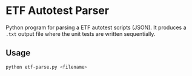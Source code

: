 # ETF Autotest Parser

Python program for parsing a ETF autotest scripts (JSON). It produces a `.txt` output file where the unit tests are written sequentially.

## Usage

```bash
python etf-parse.py <filename>
```

